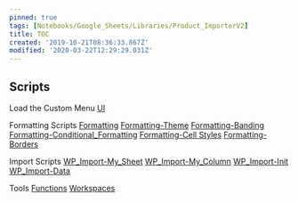 ```yaml
---
pinned: true
tags: [Notebooks/Google_Sheets/Libraries/Product_ImporterV2]
title: TOC
created: '2019-10-21T08:36:33.867Z'
modified: '2020-03-22T12:29:29.031Z'
---
```


## Scripts

Load the Custom Menu
[UI](@note/Notebooks/Google_Sheets/Libraries/Product_ImporterV2/UI.md)

Formatting Scripts
[Formatting](@note/Notebooks/Google_Sheets/Libraries/Product_ImporterV2/Formatting)
[Formatting-Theme](@note/Notebooks/Google_Sheets/Libraries/Product_ImporterV2/Formatting-Theme)
[Formatting-Banding](@note/Notebooks/Google_Sheets/Libraries/Product_ImporterV2/Formatting-Banding)
[Formatting-Conditional_Formatting](@note/Notebooks/Google_Sheets/Libraries/Product_ImporterV2/Formatting-Conditional_Formatting)
[Formatting-Cell Styles](@note/Notebooks/Google_Sheets/Libraries/Product_ImporterV2/Formatting-Cell_Styles)
[Formatting-Borders](@note/Notebooks/Google_Sheets/Libraries/Product_ImporterV2/Formatting-Borders)

Import Scripts
[WP_Import-My_Sheet](@note/Notebooks/Google_Sheets/Libraries/Product_ImporterV2/WP_Import-My_Sheet)
[WP_Import-My_Column](@note/Notebooks/Google_Sheets/Libraries/Product_ImporterV2/WP_Import-My_Column)
[WP_Import-Init](@note/Notebooks/Google_Sheets/Libraries/Product_ImporterV2/WP_Import-Init)
[WP_Import-Data](@note/Notebooks/Google_Sheets/Libraries/Product_ImporterV2/WP_Import-Data)

Tools
[Functions](@note/Notebooks/Google_Sheets/Libraries/Product_ImporterV2/Functions)
[Workspaces](@note/Notebooks/Google_Sheets/Libraries/Product_ImporterV2/Workspaces)

<!-- [Formatting-Highlights](@note/Notebooks/Google_Sheets/Libraries/Product_ImporterV2/Highlights) -->
